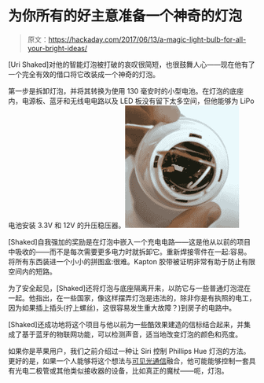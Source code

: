 # 为你所有的好主意准备一个神奇的灯泡

> 原文：<https://hackaday.com/2017/06/13/a-magic-light-bulb-for-all-your-bright-ideas/>

[Uri Shaked]对他的智能灯泡被打破的哀叹很简短，也很鼓舞人心——现在他有了一个完全有效的借口将它改装成一个神奇的灯泡。

第一步是拆卸灯泡，并将其转换为使用 130 毫安时的小型电池。在灯泡的底座内，电源板、蓝牙和无线电电路以及 LED 板没有留下太多空间，但他能够为 LiPo 电池安装 3.3V 和 12V 的升压稳压器。[![](img/918cf2cf458f6b6756fd9d5c4063306d.png)](https://hackaday.com/wp-content/uploads/2017/05/1-75egfxx8b_1koi3jwdjsiw-edited.jpg)

[Shaked]自我强加的奖励是在灯泡中嵌入一个充电电路——这是他从以前的项目中吸收的——而不是每次需要更多电力时就拆卸它。重新焊接零件在一起:容易。将所有东西装进一个小小的拼图盒:很难。Kapton 胶带被证明非常有助于防止有限空间内的短路。

为了安全起见，[Shaked]还将灯泡与底座隔离开来，以防它与一些普通灯泡混在一起。他指出，在一些国家，像这样摆弄灯泡是违法的，除非你是有执照的电工，因为如果插上插头(拧上螺丝)，这很容易发生重大故障？)到房子的电路中。

[Shaked]还成功地将这个项目与他以前为一些酷效果建造的信标结合起来，并集成了基于蓝牙的物联网功能，可以检测声音，适当地改变灯泡的颜色和亮度。

如果你是苹果用户，我们之前介绍过一种让 Siri 控制 Phillips Hue 灯泡的方法。更好的是，如果一个人能够将这个想法与[可见光通信](http://hackaday.com/2015/09/27/sending-the-internet-from-an-led-lightbulb/)融合，他可能能够控制一套具有光电二极管或其他类似接收器的设备，比如真正的魔杖——呃，灯泡。